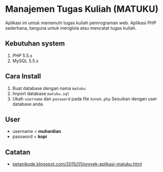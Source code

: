 # Manajemen Tugas Kuliah (MATUKU)

Aplikasi ini untuk memenuhi tugas kuliah pemrograman web. Aplikasi PHP sederhana, berguna untuk menglola atau mencatat tugas kuliah.

## Kebutuhan system
1. PHP 5.5.x
2. MySQL 5.5.x

## Cara Install
1. Buat database dengan nama `matuku`
2. Import database `matuku.sql`
3. Ubah `username` dan `password` pada file `konek.php` Sesuikan dengan user database anda

## User
- username = **muhardian**
- password = **kopi**

## Catatan
- [petanikode.blogspot.com/2015/01/proyek-aplikasi-matuku.html](petanikode.blogspot.com/2015/01/proyek-aplikasi-matuku.html)
